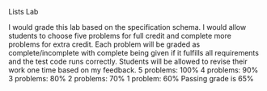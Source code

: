Lists Lab

I would grade this lab based on the specification schema. I would allow students to choose five problems for full credit and complete more problems for extra credit. Each problem will be graded as complete/incomplete with complete being given if it fulfills all requirements and the test code runs correctly. Students will be allowed to revise their work one time based on my feedback. 
5 problems: 100%
4 problems: 90%
3 problems: 80%
2 problems: 70%
1 problem: 60%
Passing grade is 65%

